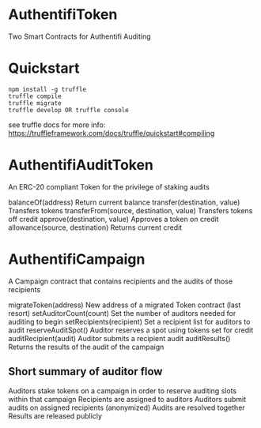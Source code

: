 # AuthentifiToken
Two Smart Contracts for Authentifi Auditing

# Quickstart

```
npm install -g truffle
truffle compile
truffle migrate
truffle develop OR truffle console
```

see truffle docs for more info: https://truffleframework.com/docs/truffle/quickstart#compiling

# AuthentifiAuditToken

An ERC-20 compliant Token for the privilege of staking audits

balanceOf(address) Return current balance
transfer(destination, value) Transfers tokens
transferFrom(source, destination, value) Transfers tokens off credit
approve(destination, value) Approves a token on credit
allowance(source, destination) Returns current credit

# AuthentifiCampaign

A Campaign contract that contains recipients and the audits of those recipients

migrateToken(address) New address of a migrated Token contract (last resort)
setAuditorCount(count) Set the number of auditors needed for auditing to begin
setRecipients(recipient) Set a recipient list for auditors to audit
reserveAuditSpot() Auditor reserves a spot using tokens set for credit
auditRecipient(audit) Auditor submits a recipient audit
auditResults() Returns the results of the audit of the campaign

## Short summary of auditor flow

Auditors stake tokens on a campaign in order to reserve auditing slots within that campaign
Recipients are assigned to auditors
Auditors submit audits on assigned recipients (anonymized)
Audits are resolved together
Results are released publicly
